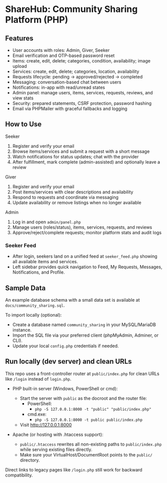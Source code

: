 ﻿# ShareHub: Community Sharing Platform (PHP)

## Features

- User accounts with roles: Admin, Giver, Seeker
- Email verification and OTP-based password reset
- Items: create, edit, delete; categories, condition, availability; image upload
- Services: create, edit, delete; categories, location, availability
- Requests lifecycle: pending → approved/rejected → completed
- Messaging: conversation-based chat between users
- Notifications: in-app with read/unread states
- Admin panel: manage users, items, services, requests, reviews, and view stats
- Security: prepared statements, CSRF protection, password hashing
- Email via PHPMailer with graceful fallbacks and logging

## How to Use

Seeker
1) Register and verify your email
2) Browse items/services and submit a request with a short message
3) Watch notifications for status updates; chat with the provider
4) After fulfillment, mark complete (admin-assisted) and optionally leave a review

Giver
1) Register and verify your email
2) Post items/services with clear descriptions and availability
3) Respond to requests and coordinate via messaging
4) Update availability or remove listings when no longer available

Admin
1) Log in and open `admin/panel.php`
2) Manage users (roles/status), items, services, requests, and reviews
3) Approve/reject/complete requests; monitor platform stats and audit logs

### Seeker Feed
- After login, seekers land on a unified feed at `seeker_feed.php` showing all available items and services.
- Left sidebar provides quick navigation to Feed, My Requests, Messages, Notifications, and Profile.

## Sample Data

An example database schema with a small data set is available at `docs/community_sharing.sql`.

To import locally (optional):
- Create a database named `community_sharing` in your MySQL/MariaDB instance.
- Import the SQL file via your preferred client (phpMyAdmin, Adminer, or CLI).
- Update your local `config.php` credentials if needed.

## Run locally (dev server) and clean URLs

This repo uses a front-controller router at `public/index.php` for clean URLs like `/login` instead of `login.php`.

- PHP built-in server (Windows, PowerShell or cmd):
	- Start the server with `public` as the docroot and the router file:
		- PowerShell:
			- `php -S 127.0.0.1:8000 -t "public" "public/index.php"`
		- cmd.exe:
			- `php -S 127.0.0.1:8000 -t public public/index.php`
	- Visit http://127.0.0.1:8000

- Apache (or hosting with .htaccess support):
	- `public/.htaccess` rewrites all non-existing paths to `public/index.php` while serving existing files directly.
	- Make sure your VirtualHost/DocumentRoot points to the `public/` directory.

Direct links to legacy pages like `/login.php` still work for backward compatibility.
